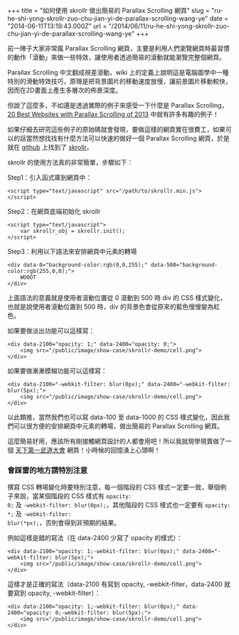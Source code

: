 +++
title = "如何使用 skrollr 做出簡易的 Parallax Scrolling 網頁"
slug = "ru-he-shi-yong-skrollr-zuo-chu-jian-yi-de-parallax-scrolling-wang-ye"
date = "2014-06-11T13:19:43.000Z"
url = "/2014/06/11/ru-he-shi-yong-skrollr-zuo-chu-jian-yi-de-parallax-scrolling-wang-ye"
+++

前一陣子大家非常瘋 Parallax Scrolling 網頁，主要是利用人們瀏覽網頁時最習慣的動作「滾動」來做一些特效，讓使用者透過簡易的滾動就能瀏覽完整個網頁。

Parallax Scrolling 中文翻成視差滾動，wiki 上的定義上說明這是電腦圖學中一種特別的滑動特效技巧，原理是把背景圖片的移動速度放慢，讓前景圖片移動較快，因而在2D畫面上產生多層次的佈景深度。

但說了這麼多，不如還是透過實際的例子來感受一下什麼是 Parallax Scrolling，<a href="http://www.awwwards.com/20-best-websites-with-parallax-scrolling-of-2013.html" target="_blank" >20 Best Websites with Parallax Scrolling of 2013</a> 中就有許多有趣的例子！

如果仔細去研究這些例子的原始碼就會發現，要做這樣的網頁實在很費工，如果可以的話當然想找找有什麼方法可以快速的做好一個 Parallax Scrolling 網頁，於是就在 <a href="https://github.com/" target="_blank" >github</a> 上找到了 <a href="https://github.com/Prinzhorn/skrollr" target="_blank" >skrollr</a>。

skrollr 的使用方法真的非常簡單，步驟如下：

Step1：引入函式庫到網頁中：

    <script type="text/javascript" src="/path/to/skrollr.min.js">
    </script>
    
Step2：在網頁底端初始化 skrollr

	<script type="text/javascript">
    	var skrollr_obj = skrollr.init();
    </script>
    
Step3：利用以下語法來安排網頁中元素的轉場

	<div data-0="background-color:rgb(0,0,255);" data-500="background-color:rgb(255,0,0);">
    	WOOOT
    </div>
    
上面語法的意義就是使用者滾動位置從 0 滾動到 500 時 div 的 CSS 樣式變化，也就是說使用者滾動位置到 500 時，div 的背景色會從原來的藍色慢慢變為紅色。

如果要做淡出功能可以這樣寫：

	<div data-2100="opacity: 1;" data-2400="opacity: 0;">
    	<img src="/public/image/show-case/skrollr-demo/cell.png">
    </div>

如果要做漸漸模糊功能可以這樣寫：

	<div data-2100="-webkit-filter: blur(0px);" data-2400="-webkit-filter: blur(5px);">
    	<img src="/public/image/show-case/skrollr-demo/cell.png">
    </div>

以此類推，當然我們也可以寫 data-100 至 data-1000 的 CSS 樣式變化，因此我們可以很方便的安排網頁中元素的轉場，做出簡易的 Parallax Scrolling 網頁。

這麼簡易好用，應該所有剛接觸網頁設計的人都會用吧！所以我就現學現賣做了一個 <a href="http://www.fukuball.com/show-case/skrollr-demo" target="_blank" >天下第一武道大會</a> 網頁！小時候的回憶湧上心頭啊！

### 會踩雷的地方請特別注意

撰寫 CSS 轉場變化時要特別注意，每一個階段的 CSS 樣式一定要一致，舉個例子來說，當某個階段的 CSS 樣式有 <code>opacity: 0;</code> 及 <code>-webkit-filter: blur(0px);</code>，其他階段的 CSS 樣式也一定要有 <code>opacity: *;</code> 及 <code>-webkit-filter: blur(*px);</code>，否則會得到非預期的結果。

例如這樣是錯的寫法（在 data-2400 少寫了 opacity 的樣式）：

	<div data-2100="opacity: 1;-webkit-filter: blur(0px);" data-2400="-webkit-filter: blur(5px);">
    	<img src="/public/image/show-case/skrollr-demo/cell.png">
    </div>
    
這樣才是正確的寫法（data-2100 有寫到 opacity, -webkit-filter，data-2400 就要寫到 opacity, -webkit-filter）：

	<div data-2100="opacity: 1;-webkit-filter: blur(0px);" data-2400="opacity: 0;-webkit-filter: blur(5px);">
    	<img src="/public/image/show-case/skrollr-demo/cell.png">
    </div>



